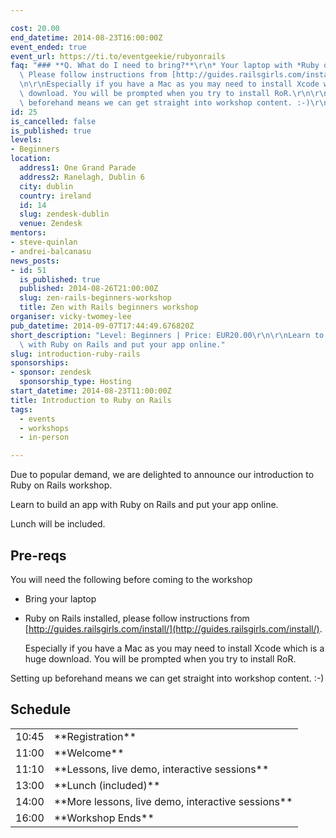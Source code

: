 ```yaml
---

cost: 20.00
end_datetime: 2014-08-23T16:00:00Z
event_ended: true
event_url: https://ti.to/eventgeekie/rubyonrails
faq: "### **Q. What do I need to bring?**\r\n* Your laptop with *Ruby on Rails* installed.\
  \ Please follow instructions from [http://guides.railsgirls.com/install/](http://guides.railsgirls.com/install/).\r\
  \n\r\nEspecially if you have a Mac as you may need to install Xcode which is a huge\
  \ download. You will be prompted when you try to install RoR.\r\n\r\nSetting up\
  \ beforehand means we can get straight into workshop content. :-)\r\n"
id: 25
is_cancelled: false
is_published: true
levels:
- Beginners
location:
  address1: One Grand Parade
  address2: Ranelagh, Dublin 6
  city: dublin
  country: ireland
  id: 14
  slug: zendesk-dublin
  venue: Zendesk
mentors:
- steve-quinlan
- andrei-balcanasu
news_posts:
- id: 51
  is_published: true
  published: 2014-08-26T21:00:00Z
  slug: zen-rails-beginners-workshop
  title: Zen with Rails beginners workshop
organiser: vicky-twomey-lee
pub_datetime: 2014-09-07T17:44:49.676820Z
short_description: "Level: Beginners | Price: EUR20.00\r\n\r\nLearn to build an app\
  \ with Ruby on Rails and put your app online."
slug: introduction-ruby-rails
sponsorships:
- sponsor: zendesk
  sponsorship_type: Hosting
start_datetime: 2014-08-23T11:00:00Z
title: Introduction to Ruby on Rails
tags:
  - events
  - workshops
  - in-person

---
```


Due to popular demand, we are delighted to announce our introduction to Ruby on Rails workshop. 

Learn to build an app with Ruby on Rails and put your app online.

Lunch will be included.

## Pre-reqs 

You will need the following before coming to the workshop

* Bring your laptop
* Ruby on Rails installed, please follow instructions from [http://guides.railsgirls.com/install/](http://guides.railsgirls.com/install/).

  Especially if you have a Mac as you may need to install Xcode which is a huge download. You will be prompted when you try to install RoR.

Setting up beforehand means we can get straight into workshop content. :-)

## Schedule
<table>
  <tr>
    <td>10:45</td>
    <td> **Registration**</td>
  </tr>
  <tr>
    <td>11:00</td>
    <td> **Welcome**</td>
  </tr>
  <tr>
    <td>11:10</td>
    <td> **Lessons, live demo, interactive sessions**</td>
  </tr>
  <tr>
    <td>13:00</td>
    <td> **Lunch (included)**</td>
  </tr>
  <tr>
    <td>14:00</td>
    <td> **More lessons, live demo, interactive sessions**</td>
  </tr>
  <tr>
    <td>16:00</td>
    <td> **Workshop Ends**</td>
  </tr>
</table>